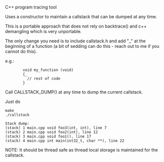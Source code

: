 C++ program tracing tool

Uses a constructor to maintain a callstack that can be dumped at any time.

This is a portable approach that does not rely on backtrace() and c++ 
demangling which is very unportable.

The only change you need is to include callstack.h and add "_" at the beginning
of a function (a bit of sedding can do this - reach out to me if you cannot 
do this).

e.g.:
```
        void my_function (void)
        {_
          // rest of code
        }
```

Call CALLSTACK_DUMP() at any time to dump the current callstack.

Just do 

```
make
./callstack 

Stack dump:
(stack) 1 main.cpp void foo3(int, int), line 7
(stack) 2 main.cpp void foo2(int), line 12
(stack) 3 main.cpp void foo1(), line 17
(stack) 4 main.cpp int main(int32_t, char **), line 22
```

NOTE: It should be thread safe as thread local storage is maintained for the callstack.
